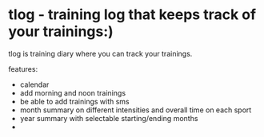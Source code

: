 
tlog - training log that keeps track of your trainings:)
=======
tlog is training diary where you can track your trainings. 

features:
- calendar
- add morning and noon trainings
- be able to add trainings with sms
- month summary on different intensities and overall time on each sport
- year summary with selectable starting/ending months
-

